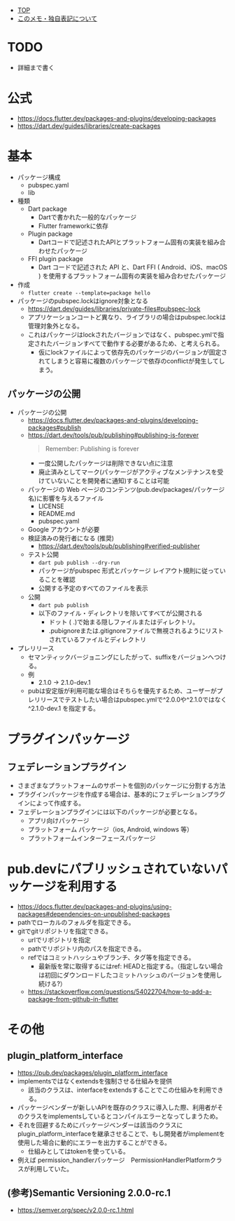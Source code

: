 - [TOP](./README.md)
- [このメモ・独自表記について](../README.md)



# TODO
* 詳細まで書く

# 公式
* https://docs.flutter.dev/packages-and-plugins/developing-packages
* https://dart.dev/guides/libraries/create-packages

# 基本
* パッケージ構成
    * pubspec.yaml
    * lib
* 種類
    * Dart package
        * Dartで書かれた一般的なパッケージ
        * Flutter frameworkに依存
    * Plugin package
        * Dartコードで記述されたAPIとプラットフォーム固有の実装を組み合わせたパッケージ
    * FFI plugin package
        * Dart コードで記述された API と、Dart FFI ( Android、iOS、macOS ) を使用するプラットフォーム固有の実装を組み合わせたパッケージ
* 作成
    * `flutter create --template=package hello`
* パッケージのpubspec.lockはignore対象となる
    * https://dart.dev/guides/libraries/private-files#pubspec-lock
    * アプリケーションコートど異なり、ライブラリの場合はpubspec.lockは管理対象外となる。
    * これはパッケージはlockされたバージョンではなく、pubspec.ymlで指定されたバージョンすべてで動作する必要があるため、と考えられる。
        * 仮にlockファイルによって依存先のパッケージのバージョンが固定されてしまうと容易に複数のパッケージで依存のconflictが発生してしまう。

## パッケージの公開
* パッケージの公開
    * https://docs.flutter.dev/packages-and-plugins/developing-packages#publish
    * https://dart.dev/tools/pub/publishing#publishing-is-forever
        > Remember: Publishing is forever
        * 一度公開したパッケージは削除できない点に注意
        * 廃止済みとしてマーク(パッケージがアクティブなメンテナンスを受けていないことを開発者に通知)することは可能
    * パッケージの Web ページのコンテンツ(pub.dev/packages/パッケージ名)に影響を与えるファイル
        * LICENSE
        * README.md
        * pubspec.yaml
    * Google アカウントが必要
    * 検証済みの発行者になる (推奨)
        * https://dart.dev/tools/pub/publishing#verified-publisher
    * テスト公開
        * `dart pub publish --dry-run`
        * パッケージがpubspec 形式とパッケージ レイアウト規則に従っていることを確認
        * 公開する予定のすべてのファイルを表示
    * 公開
        * `dart pub publish`
        * 以下のファイル・ディレクトリを除いてすべてが公開される
            * ドット ( .)で始まる隠しファイルまたはディレクトリ。 
            * .pubignoreまたは.gitignoreファイルで無視されるようにリストされているファイルとディレクトリ
* プレリリース
    * セマンティックバージョニングにしたがって、suffixをバージョンへつける。
    * 例
        * 2.1.0 -> 2.1.0-dev.1
    * pubは安定版が利用可能な場合はそちらを優先するため、ユーザーがプレリリースでテストしたい場合はpubspec.ymlで^2.0.0や^2.1.0ではなく ^2.1.0-dev.1 を指定する。

# プラグインパッケージ
## フェデレーションプラグイン
* さまざまなプラットフォームのサポートを個別のパッケージに分割する方法
* プラグインパッケージを作成する場合は、基本的にフェデレーションプラグインによって作成する。
* フェデレーションプラグインには以下のパッケージが必要となる。
    * アプリ向けパッケージ
    * プラットフォーム パッケージ（ios, Android, windows 等）
    * プラットフォームインターフェースパッケージ

# pub.devにパブリッシュされていないパッケージを利用する
* https://docs.flutter.dev/packages-and-plugins/using-packages#dependencies-on-unpublished-packages
* pathでローカルのフォルダを指定できる。
* gitでgitリポジトリを指定できる。
    * urlでリポジトリを指定
    * pathでリポジトリ内のパスを指定できる。
    * refではコミットハッシュやブランチ、タグ等を指定できる。
        * 最新版を常に取得するにはref: HEADと指定する。（指定しない場合は初回にダウンロードしたコミットハッシュのバージョンを使用し続ける?）
    * https://stackoverflow.com/questions/54022704/how-to-add-a-package-from-github-in-flutter

# その他
## plugin_platform_interface
* https://pub.dev/packages/plugin_platform_interface
* implementsではなくextendsを強制させる仕組みを提供
    * 該当のクラスは、interfaceをextendsすることでこの仕組みを利用できる。
* パッケージベンダーが新しいAPIを既存のクラスに導入した際、利用者がそのクラスをimplementsしているとコンパイルエラーとなってしまうため。
* それを回避するためにパッケージベンダーは該当のクラスにplugin_platform_interfaceを継承させることで、もし開発者がimplementを使用した場合に動的にエラーを出力することができる。
    * 仕組みとしてはtokenを使っている。
* 例えば permission_handlerパッケージ　PermissionHandlerPlatformクラスが利用していた。
## (参考)Semantic Versioning 2.0.0-rc.1
* https://semver.org/spec/v2.0.0-rc.1.html
